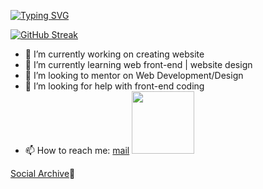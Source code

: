 
[![Typing SVG](https://readme-typing-svg.herokuapp.com?font=Frijole&color=%234E18FF&size=28&center=true&vCenter=true&multiline=true&width=540&height=210&lines=%F0%9F%91%A5%23%23%23%F0%9F%9A%B8;Hello+Github!;My+name+is+Vadim%2C;%F0%9F%9A%80+I'm+learning+Front-end.%F0%9F%99%88;%E2%9C%85%23%23%23%E2%9C%85)](https://linktr.ee/zvrhub)

[![GitHub Streak](http://github-readme-streak-stats.herokuapp.com?user=zv-r&&width=900&height=450&theme=monokai-metallian&date_format=M%20j%5B%2C%20Y%5D&ring=6A5D34&currStreakNum=DD22BF&border=4E18FF&stroke=DD22BF&fire=F27D0C&sideNums=5021D5C9&dates=7A6B3C&currStreakLabel=4E18FF&sideLabels=DD22BF)](https://github.com/zv-r)
<!--
В настоящее время я сосредоточился на лучшем понимании более продвинутых концепций HTML и CSS, а также начал свои исследования со стека NodeJS и ReactJS
-->


- 🔭 I’m currently working on creating website
- 🌱 I’m currently learning web front-end | website design
- 👯 I’m looking to mentor on Web Development/Design
- 🤔 I’m looking for help with front-end coding 
- 📫 How to reach me: [mail](mailto:zvr@gold-mail.ru) <img src='https://raw.githubusercontent.com/ShahriarShafin/ShahriarShafin/main/Assets/handshake.gif' width="100px"> </h2>
<p align="center">

 [Social Archive](https://linktr.ee/zvrhub)📌
